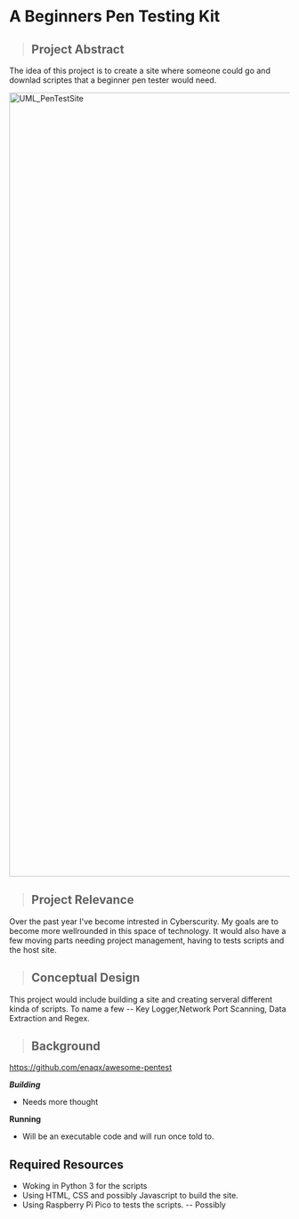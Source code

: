 # A Beginners Pen Testing Kit


>## Project Abstract
<p>The idea of this project is to create a site where someone could go and downlad scriptes that a beginner pen tester would need. </p>

<img width="1409" alt="UML_PenTestSite" src="https://user-images.githubusercontent.com/44176460/133455536-3712c508-080e-427c-832b-b0e899d0d934.png">

>## Project Relevance
Over the past year I've become intrested in Cyberscurity. My goals are to become more wellrounded in this space of technology. It would also have a few moving parts needing project management, having to tests scripts and the host site. 

>## Conceptual Design
This project would include building a site and creating serveral different kinda of scripts. To name a few -- Key Logger,Network Port Scanning, Data Extraction and Regex. 


>## Background

<https://github.com/enaqx/awesome-pentest>

***Building***
- Needs more thought 

**Running**
- Will be an executable code and will run once told to.

## Required Resources
- Woking in Python 3 for the scripts 
- Using HTML, CSS and possibly Javascript to build the site. 
- Using Raspberry Pi Pico to tests the scripts. -- Possibly  

